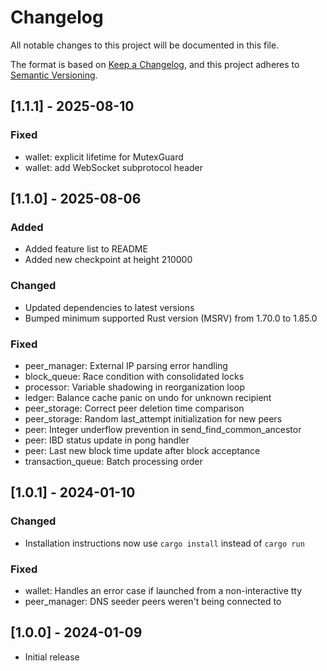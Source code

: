 # Changelog

All notable changes to this project will be documented in this file.

The format is based on [Keep a Changelog](https://keepachangelog.com/en/1.1.0/),
and this project adheres to [Semantic Versioning](https://semver.org/spec/v2.0.0.html).

## [1.1.1] - 2025-08-10

### Fixed
- wallet: explicit lifetime for MutexGuard
- wallet: add WebSocket subprotocol header

## [1.1.0] - 2025-08-06

### Added
- Added feature list to README
- Added new checkpoint at height 210000

### Changed
- Updated dependencies to latest versions
- Bumped minimum supported Rust version (MSRV) from 1.70.0 to 1.85.0

### Fixed
- peer_manager: External IP parsing error handling
- block_queue: Race condition with consolidated locks
- processor: Variable shadowing in reorganization loop
- ledger: Balance cache panic on undo for unknown recipient
- peer_storage: Correct peer deletion time comparison
- peer_storage: Random last_attempt initialization for new peers
- peer: Integer underflow prevention in send_find_common_ancestor
- peer: IBD status update in pong handler
- peer: Last new block time update after block acceptance
- transaction_queue: Batch processing order

## [1.0.1] - 2024-01-10

### Changed
- Installation instructions now use `cargo install` instead of `cargo run`

### Fixed
- wallet: Handles an error case if launched from a non-interactive tty
- peer_manager: DNS seeder peers weren't being connected to

## [1.0.0] - 2024-01-09

- Initial release
